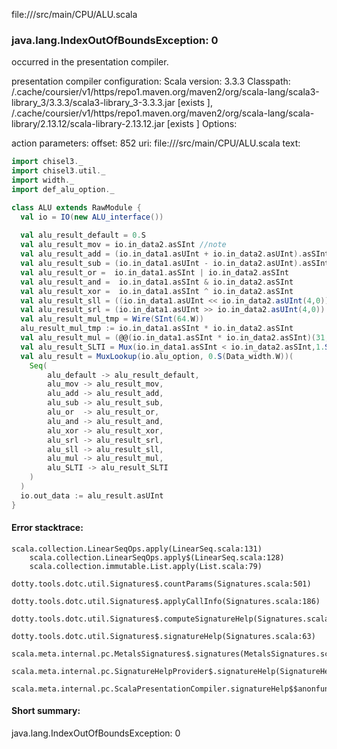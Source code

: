 file://<WORKSPACE>/src/main/CPU/ALU.scala
### java.lang.IndexOutOfBoundsException: 0

occurred in the presentation compiler.

presentation compiler configuration:
Scala version: 3.3.3
Classpath:
<HOME>/.cache/coursier/v1/https/repo1.maven.org/maven2/org/scala-lang/scala3-library_3/3.3.3/scala3-library_3-3.3.3.jar [exists ], <HOME>/.cache/coursier/v1/https/repo1.maven.org/maven2/org/scala-lang/scala-library/2.13.12/scala-library-2.13.12.jar [exists ]
Options:



action parameters:
offset: 852
uri: file://<WORKSPACE>/src/main/CPU/ALU.scala
text:
```scala
import chisel3._
import chisel3.util._
import width._
import def_alu_option._

class ALU extends RawModule {
  val io = IO(new ALU_interface())
  
  val alu_result_default = 0.S
  val alu_result_mov = io.in_data2.asSInt //note
  val alu_result_add = (io.in_data1.asUInt + io.in_data2.asUInt).asSInt
  val alu_result_sub = (io.in_data1.asUInt - io.in_data2.asUInt).asSInt
  val alu_result_or =  io.in_data1.asSInt | io.in_data2.asSInt
  val alu_result_and =  io.in_data1.asSInt & io.in_data2.asSInt
  val alu_result_xor =  io.in_data1.asSInt ^ io.in_data2.asSInt
  val alu_result_sll = ((io.in_data1.asUInt << io.in_data2.asUInt(4,0))).asSInt
  val alu_result_srl = (io.in_data1.asUInt >> io.in_data2.asUInt(4,0)).asSInt
  val alu_result_mul_tmp = Wire(SInt(64.W))
  alu_result_mul_tmp := io.in_data1.asSInt * io.in_data2.asSInt
  val alu_result_mul = (@@(io.in_data1.asSInt * io.in_data2.asSInt)(31,0)) //alu_result_mul_tmp(31,0).asSInt
  val alu_result_SLTI = Mux(io.in_data1.asSInt < io.in_data2.asSInt,1.S(32.W),0.S(32.W))
  val alu_result = MuxLookup(io.alu_option, 0.S(Data_width.W))(
    Seq(
        alu_default -> alu_result_default,
        alu_mov -> alu_result_mov,
        alu_add -> alu_result_add,
        alu_sub -> alu_result_sub,
        alu_or  -> alu_result_or,
        alu_and -> alu_result_and,  
        alu_xor -> alu_result_xor,
        alu_srl -> alu_result_srl,
        alu_sll -> alu_result_sll,
        alu_mul -> alu_result_mul,
        alu_SLTI -> alu_result_SLTI
    )
  )
  io.out_data := alu_result.asUInt
}

```



#### Error stacktrace:

```
scala.collection.LinearSeqOps.apply(LinearSeq.scala:131)
	scala.collection.LinearSeqOps.apply$(LinearSeq.scala:128)
	scala.collection.immutable.List.apply(List.scala:79)
	dotty.tools.dotc.util.Signatures$.countParams(Signatures.scala:501)
	dotty.tools.dotc.util.Signatures$.applyCallInfo(Signatures.scala:186)
	dotty.tools.dotc.util.Signatures$.computeSignatureHelp(Signatures.scala:94)
	dotty.tools.dotc.util.Signatures$.signatureHelp(Signatures.scala:63)
	scala.meta.internal.pc.MetalsSignatures$.signatures(MetalsSignatures.scala:17)
	scala.meta.internal.pc.SignatureHelpProvider$.signatureHelp(SignatureHelpProvider.scala:51)
	scala.meta.internal.pc.ScalaPresentationCompiler.signatureHelp$$anonfun$1(ScalaPresentationCompiler.scala:435)
```
#### Short summary: 

java.lang.IndexOutOfBoundsException: 0